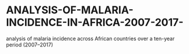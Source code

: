 # ANALYSIS-OF-MALARIA-INCIDENCE-IN-AFRICA-2007-2017-
analysis of malaria incidence across African countries over a ten-year period (2007–2017)
